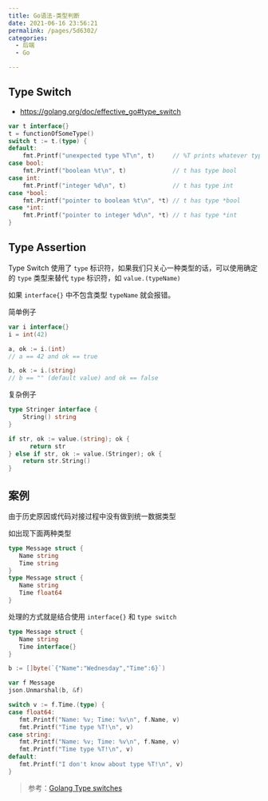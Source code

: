 ```yaml
---
title: Go语法-类型判断
date: 2021-06-16 23:56:21
permalink: /pages/5d6302/
categories: 
  - 后端
  - Go

---
```

## Type Switch 

- https://golang.org/doc/effective_go#type_switch

```go
var t interface{}
t = functionOfSomeType()
switch t := t.(type) {
default:
    fmt.Printf("unexpected type %T\n", t)     // %T prints whatever type t has
case bool:
    fmt.Printf("boolean %t\n", t)             // t has type bool
case int:
    fmt.Printf("integer %d\n", t)             // t has type int
case *bool:
    fmt.Printf("pointer to boolean %t\n", *t) // t has type *bool
case *int:
    fmt.Printf("pointer to integer %d\n", *t) // t has type *int
}
```

## Type Assertion

Type Switch 使用了 `type` 标识符，如果我们只关心一种类型的话，可以使用确定 的 `type` 类型来替代 `type` 标识符，如 `value.(typeName)`

如果 `interface{}` 中不包含类型 `typeName` 就会报错。

简单例子

```go
var i interface{}
i = int(42)

a, ok := i.(int)
// a == 42 and ok == true

b, ok := i.(string)
// b == "" (default value) and ok == false
```

复杂例子

```go
type Stringer interface {
    String() string
}

if str, ok := value.(string); ok {
	  return str
} else if str, ok := value.(Stringer); ok {
    return str.String()
}
```



## 案例

由于历史原因或代码对接过程中没有做到统一数据类型

如出现下面两种类型

```go
type Message struct {
   Name string
   Time string
}
type Message struct {
   Name string
   Time float64
}
```

处理的方式就是结合使用 `interface{}` 和 `type switch`

```go
type Message struct {
   Name string
   Time interface{}
}

b := []byte(`{"Name":"Wednesday","Time":6}`)

var f Message
json.Unmarshal(b, &f)

switch v := f.Time.(type) {
case float64:
   fmt.Printf("Name: %v; Time: %v\n", f.Name, v)
   fmt.Printf("Time type %T!\n", v)
case string:
   fmt.Printf("Name: %v; Time: %v\n", f.Name, v)
   fmt.Printf("Time type %T!\n", v)
default:
   fmt.Printf("I don't know about type %T!\n", v)
}
```

> 参考：[Golang Type switches](https://medium.com/@kevinbai/golang-type-switches-df2afacc903e)